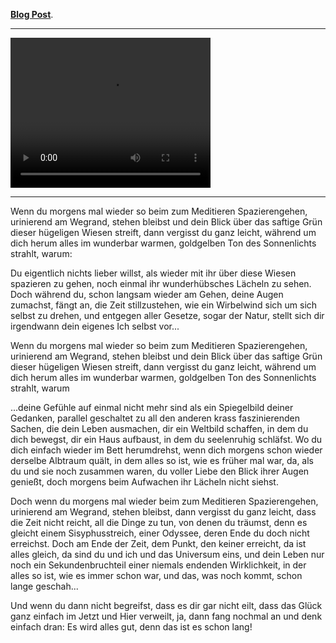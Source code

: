 [**Blog Post**](https://javascript.moe/de/blog/spiegelbild-der-gedanken-godsdhh8pdkr1pi5hbhu3gal?ui=0).

---

<video width="320" height="240" controls>
  <source src="https://strapi.javascript.moe/uploads/wenndumorgens_94908c585b.mp4" type="video/mp4">
</video>

---


Wenn du morgens mal wieder so beim zum Meditieren Spazierengehen, urinierend am Wegrand, stehen bleibst und dein Blick über das saftige Grün dieser hügeligen Wiesen streift, dann vergisst du ganz leicht, während um dich herum alles im wunderbar warmen, goldgelben Ton des Sonnenlichts strahlt, warum:

Du eigentlich nichts lieber willst, als wieder mit ihr über diese Wiesen spazieren zu gehen, noch einmal ihr wunderhübsches Lächeln zu sehen. Doch während du, schon langsam wieder am Gehen, deine Augen zumachst, fängt an, die Zeit stillzustehen, wie ein Wirbelwind sich um sich selbst zu drehen, und entgegen aller Gesetze, sogar der Natur, stellt sich dir irgendwann dein eigenes Ich selbst vor...

Wenn du morgens mal wieder so beim zum Meditieren Spazierengehen, urinierend am Wegrand, stehen bleibst und dein Blick über das saftige Grün dieser hügeligen Wiesen streift, dann vergisst du ganz leicht, während um dich herum alles im wunderbar warmen, goldgelben Ton des Sonnenlichts strahlt, warum

...deine Gefühle auf einmal nicht mehr sind als ein Spiegelbild deiner Gedanken, parallel geschaltet zu all den anderen krass faszinierenden Sachen, die dein Leben ausmachen, dir ein Weltbild schaffen, in dem du dich bewegst, dir ein Haus aufbaust, in dem du seelenruhig schläfst. Wo du dich einfach wieder im Bett herumdrehst, wenn dich morgens schon wieder derselbe Albtraum quält, in dem alles so ist, wie es früher mal war, da, als du und sie noch zusammen waren, du voller Liebe den Blick ihrer Augen genießt, doch morgens beim Aufwachen ihr Lächeln nicht siehst.

Doch wenn du morgens mal wieder beim zum Meditieren Spazierengehen, urinierend am Wegrand, stehen bleibst, dann vergisst du ganz leicht, dass die Zeit nicht reicht, all die Dinge zu tun, von denen du träumst, denn es gleicht einem Sisyphusstreich, einer Odyssee, deren Ende du doch nicht erreichst. Doch am Ende der Zeit, dem Punkt, den keiner erreicht, da ist alles gleich, da sind du und ich und das Universum eins, und dein Leben nur noch ein Sekundenbruchteil einer niemals endenden Wirklichkeit, in der alles so ist, wie es immer schon war, und das, was noch kommt, schon lange geschah...

Und wenn du dann nicht begreifst, dass es dir gar nicht eilt, dass das Glück ganz einfach im Jetzt und Hier verweilt, ja, dann fang nochmal an und denk einfach dran: Es wird alles gut, denn das ist es schon lang!